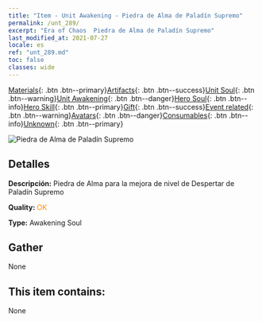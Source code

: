```yaml
---
title: "Item - Unit Awakening - Piedra de Alma de Paladín Supremo"
permalink: /unt_289/
excerpt: "Era of Chaos  Piedra de Alma de Paladín Supremo"
last_modified_at: 2021-07-27
locale: es
ref: "unt_289.md"
toc: false
classes: wide
---
```

 [Materials](/ItemsES/){: .btn .btn--primary}[Artifacts](/ItemsES/Artifacts/){: .btn .btn--success}[Unit Soul](/ItemsES/UnitSoul/){: .btn .btn--warning}[Unit Awakening](/ItemsES/UnitAwakening/){: .btn .btn--danger}[Hero Soul](/ItemsES/HeroSoul/){: .btn .btn--info}[Hero Skill](/ItemsES/HeroSkill/){: .btn .btn--primary}[Gift](/ItemsES/Gift/){: .btn .btn--success}[Event related](/ItemsES/Events/){: .btn .btn--warning}[Avatars](/ItemsES/Avatars/){: .btn .btn--danger}[Consumables](/ItemsES/Consumables/){: .btn .btn--info}[Unknown](/ItemsES/Unknown/){: .btn .btn--primary}

 ![Piedra de Alma de Paladín Supremo](/images/u/tia_shengqishi.jpg)

## Detalles
 **Descripción:** Piedra de Alma para la mejora de nivel de Despertar de Paladín Supremo

 **Quality:** <span style="color: #FF8C00">OK</span>

 **Type:** Awakening Soul

## Gather

  None

## This item contains:

  None

